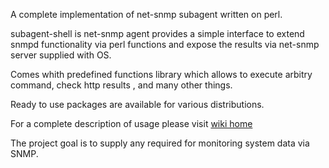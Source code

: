 A complete implementation of net-snmp subagent written on perl.

subagent-shell is net-snmp agent provides a simple interface to extend snmpd functionality via perl functions and expose the results via net-snmp server supplied with OS. 

Comes whith predefined functions library which allows to execute arbitry command, check http results , and many other things.

Ready to use packages are available for various distributions.

For a complete description of usage please visit [wiki home](../../wiki)

The project goal is to supply any required for monitoring system data via SNMP.
